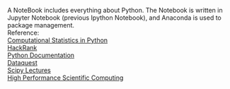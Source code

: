 A NoteBook includes everything about Python. The Notebook is written in Jupyter Notebook (previous Ipython Notebook), and Anaconda is used to package management. <br />
Reference: <br />
[Computational Statistics in Python](http://people.duke.edu/~ccc14/sta-663/index.html) <br />
[HackRank](https://www.hackerrank.com/domains/python/py-introduction) <br />
[Python Documentation](https://docs.python.org/2/library/) <br />
[Dataquest](https://www.dataquest.io/learn) <br />
[Scipy Lectures](http://www.scipy-lectures.org/)  <br />
[High Performance Scientific Computing](http://faculty.washington.edu/rjl/uwhpsc-coursera/index.html) <br />
